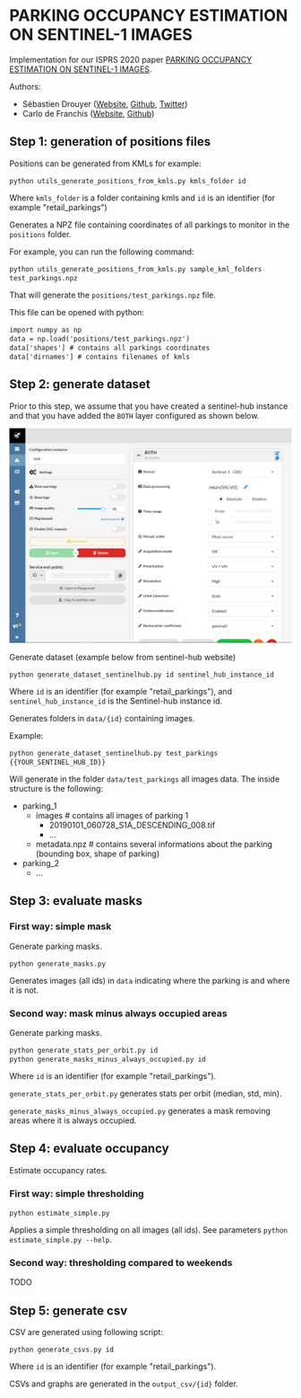 # PARKING OCCUPANCY ESTIMATION ON SENTINEL-1 IMAGES

Implementation for our ISPRS 2020 paper [PARKING OCCUPANCY ESTIMATION ON SENTINEL-1 IMAGES](https://www.isprs-ann-photogramm-remote-sens-spatial-inf-sci.net/V-2-2020/821/2020/).

Authors:
* Sébastien Drouyer ([Website](http://sebastien.drouyer.com/), [Github](https://github.com/sdrdis), [Twitter](https://twitter.com/sdrdis))
* Carlo de Franchis ([Website](http://cdefranc.perso.math.cnrs.fr/), [Github](https://github.com/carlodef))


## Step 1: generation of positions files

Positions can be generated from KMLs for example:

```
python utils_generate_positions_from_kmls.py kmls_folder id
```

Where `kmls_folder` is a folder containing kmls and `id` is an identifier (for example "retail_parkings")

Generates a NPZ file containing coordinates of all parkings to monitor in the `positions` folder.

For example, you can run the following command:

```
python utils_generate_positions_from_kmls.py sample_kml_folders test_parkings.npz
```

That will generate the `positions/test_parkings.npz` file.

This file can be opened with python:

```
import numpy as np
data = np.load('positions/test_parkings.npz')
data['shapes'] # contains all parkings coordinates
data['dirnames'] # contains filenames of kmls
``` 

## Step 2: generate dataset

Prior to this step, we assume that you have created a sentinel-hub instance and that you have added the `BOTH` layer configured as shown below.

![Image of Sentinel-Hub configuration](readme_sentinel_hub.png)

Generate dataset (example below from sentinel-hub website)

```
python generate_dataset_sentinelhub.py id sentinel_hub_instance_id
```

Where `id` is an identifier (for example "retail_parkings"), and `sentinel_hub_instance_id` is the Sentinel-hub instance id.

Generates folders in `data/{id}` containing images.

Example:

```
python generate_dataset_sentinelhub.py test_parkings {{YOUR_SENTINEL_HUB_ID}}
```

Will generate in the folder `data/test_parkings` all images data. The inside structure is the following:
* parking_1
  * images # contains all images of parking 1
    * 20190101_060728_S1A_DESCENDING_008.tif
    * ...
  * metadata.npz # contains several informations about the parking (bounding box, shape of parking)
* parking_2
  * ...


## Step 3: evaluate masks

### First way: simple mask

Generate parking masks.

```
python generate_masks.py
```

Generates images (all ids) in `data` indicating where the parking is and where it is not.

### Second way: mask minus always occupied areas


Generate parking masks.

```
python generate_stats_per_orbit.py id
python generate_masks_minus_always_occupied.py id
```

Where `id` is an identifier (for example "retail_parkings").

`generate_stats_per_orbit.py` generates stats per orbit (median, std, min).

`generate_masks_minus_always_occupied.py` generates a mask removing areas where it is always occupied.

## Step 4: evaluate occupancy

Estimate occupancy rates.

### First way: simple thresholding

```
python estimate_simple.py
```

Applies a simple thresholding on all images (all ids). See parameters `python estimate_simple.py --help`.

### Second way: thresholding compared to weekends

TODO

## Step 5: generate csv

CSV are generated using following script:

```
python generate_csvs.py id
```

Where `id` is an identifier (for example "retail_parkings").

CSVs and graphs are generated in the `output_csv/{id}` folder.